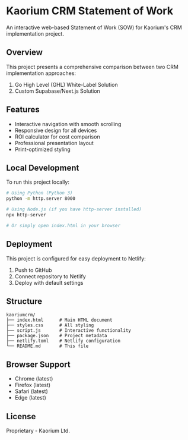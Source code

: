 # Kaorium CRM Statement of Work

An interactive web-based Statement of Work (SOW) for Kaorium's CRM implementation project.

## Overview

This project presents a comprehensive comparison between two CRM implementation approaches:
1. Go High Level (GHL) White-Label Solution
2. Custom Supabase/Next.js Solution

## Features

- Interactive navigation with smooth scrolling
- Responsive design for all devices
- ROI calculator for cost comparison
- Professional presentation layout
- Print-optimized styling

## Local Development

To run this project locally:

```bash
# Using Python (Python 3)
python -m http.server 8000

# Using Node.js (if you have http-server installed)
npx http-server

# Or simply open index.html in your browser
```

## Deployment

This project is configured for easy deployment to Netlify:

1. Push to GitHub
2. Connect repository to Netlify
3. Deploy with default settings

## Structure

```
kaoriumcrm/
├── index.html      # Main HTML document
├── styles.css      # All styling
├── script.js       # Interactive functionality
├── package.json    # Project metadata
├── netlify.toml    # Netlify configuration
└── README.md       # This file
```

## Browser Support

- Chrome (latest)
- Firefox (latest)
- Safari (latest)
- Edge (latest)

## License

Proprietary - Kaorium Ltd.